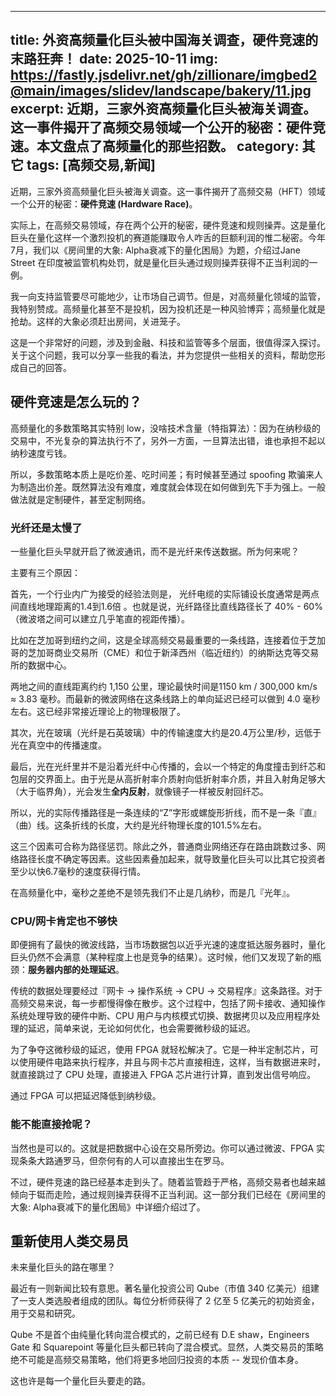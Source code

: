 
---
title: 外资高频量化巨头被中国海关调查，硬件竞速的末路狂奔！
date: 2025-10-11
img: https://fastly.jsdelivr.net/gh/zillionare/imgbed2@main/images/slidev/landscape/bakery/11.jpg
excerpt: 近期，三家外资高频量化巨头被海关调查。这一事件揭开了高频交易领域一个公开的秘密：硬件竞速。本文盘点了高频量化的那些招数。
category: 其它
tags: [高频交易,新闻]
---

近期，三家外资高频量化巨头被海关调查。这一事件揭开了高频交易（HFT）领域一个公开的秘密：**硬件竞速 (Hardware Race)**。

实际上，在高频交易领域，存在两个公开的秘密，硬件竞速和规则操弄。这是量化巨头在量化这样一个激烈投机的赛道能赚取令人咋舌的巨额利润的惟二秘密。今年7月，我们以《房间里的大象: Alpha衰减下的量化困局》为题，介绍过Jane Street 在印度被监管机构处罚，就是量化巨头通过规则操弄获得不正当利润的一例。

我一向支持监管要尽可能地少，让市场自己调节。但是，对高频量化领域的监管，我特别赞成。高频量化甚至不是投机，因为投机还是一种风验博弈；高频量化就是抢劫。这样的大象必须赶出房间，关进笼子。
          
这是一个非常好的问题，涉及到金融、科技和监管等多个层面，很值得深入探讨。关于这个问题，我可以分享一些我的看法，并为您提供一些相关的资料，帮助您形成自己的回答。

## 硬件竞速是怎么玩的？

高频量化的多数策略其实特别 low，没啥技术含量（特指算法）：因为在纳秒级的交易中，不光复杂的算法执行不了，另外一方面，一旦算法出错，谁也承担不起以纳秒速度亏钱。

所以，多数策略本质上是吃价差、吃时间差；有时候甚至通过 spoofing 欺骗来人为制造出价差。既然算法没有难度，难度就会体现在如何做到先下手为强上。一般做法就是定制硬件，甚至定制网络。

### 光纤还是太慢了

一些量化巨头早就开启了微波通讯，而不是光纤来传送数据。所为何来呢？

主要有三个原因：

首先，一个行业内广为接受的经验法则是， 光纤电缆的实际铺设长度通常是两点间直线地理距离的1.4到1.6倍 。也就是说，光纤路径比直线路径长了 40% - 60%（微波塔之间可以建立几乎笔直的视距传播）。

比如在芝加哥到纽约之间，这是全球高频交易最重要的一条线路，连接着位于芝加哥的芝加哥商业交易所（CME）和位于新泽西州（临近纽约）的纳斯达克等交易所的数据中心。

两地之间的直线距离约约 1,150 公里，理论最快时间是1150 km / 300,000 km/s ≈ 3.83 毫秒。而最新的微波网络在这条线路上的单向延迟已经可以做到 4.0 毫秒左右。这已经非常接近理论上的物理极限了。

其次，光在玻璃（光纤是石英玻璃）中的传输速度大约是20.4万公里/秒，远低于光在真空中的传播速度。

最后，光在光纤里并不是沿着光纤中心传播的，会以一个特定的角度撞击到纤芯和包层的交界面上。由于光是从高折射率介质射向低折射率介质，并且入射角足够大（大于临界角），光会发生**全内反射**，就像镜子一样被反射回纤芯。

所以，光的实际传播路径是一条连续的“Z”字形或螺旋形折线，而不是一条『直』（曲）线。这条折线的长度，大约是光纤物理长度的101.5%左右。

这三个因素可合称为路径惩罚。除此之外，普通商业网络还存在路由跳数过多、网络路径长度不确定等因素。这些因素叠加起来，就导致量化巨头可以比其它投资者至少以快6.7毫秒的速度获得行情。

在高频量化中，毫秒之差绝不是领先我们不止是几纳秒，而是几『光年』。


### CPU/网卡肯定也不够快


即便拥有了最快的微波线路，当市场数据包以近乎光速的速度抵达服务器时，量化巨头仍然不会满意（某种程度上也是竞争的结果）。这时候，他们又发现了新的瓶颈：**服务器内部的处理延迟**。

传统的数据处理要经过『网卡 -> 操作系统 -> CPU -> 交易程序』这条路径。对于高频交易来说，每一步都慢得像在散步。这个过程中，包括了网卡接收、通知操作系统处理导致的硬件中断、CPU 用户与内核模式切换、数据拷贝以及应用程序处理的延迟，简单来说，无论如何优化，也会需要微秒级的延迟。

为了争夺这微秒级的延迟，使用 FPGA 就轻松解决了。它是一种半定制芯片，可以使用硬件电路来执行程序，并且与网卡芯片直接相连，这样，当有数据进来时，就直接跳过了 CPU 处理，直接进入 FPGA 芯片进行计算，直到发出信号响应。

通过 FPGA 可以把延迟降低到纳秒级。

### 能不能直接抢呢？

当然也是可以的。这就是把数据中心设在交易所旁边。你可以通过微波、FPGA 实现条条大路通罗马，但奈何有的人可以直接出生在罗马。

不过，硬件竞速的路已经基本走到头了。随着监管趋于严格，高频交易者也越来越倾向于铤而走险，通过规则操弄获得不正当利润。这一部分我们已经在《房间里的大象: Alpha衰减下的量化困局》中详细介绍过了。

## 重新使用人类交易员

未来量化巨头的路在哪里？

最近有一则新闻比较有意思。著名量化投资公司 Qube（市值 340 亿美元）组建了一支人类选股者组成的团队。每位分析师获得了 2 亿至 5 亿美元的初始资金，用于交易和研究。

Qube 不是首个由纯量化转向混合模式的，之前已经有 D.E shaw，Engineers Gate 和 Squarepoint 等量化巨头都已转向了混合模式。显然，人类交易员的策略绝不可能是高频交易策略，他们将更多地回归投资的本质 -- 发现价值本身。

这也许是每一个量化巨头要走的路。
